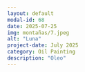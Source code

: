 ```yaml
---
layout: default
modal-id: 68
date: 2025-07-25
img: montañas/7.jpeg
alt: "Luna"
project-date: July 2025
category: Oil Painting
description: "Oleo"
---
```

